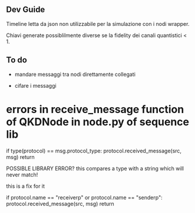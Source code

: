 ## Dev Guide
Timeline letta da json non utilizzabile per la simulazione con i nodi wrapper.

Chiavi generate possiblilmente diverse se la fidelity dei canali quantistici < 1.


## To do
- mandare messaggi tra nodi direttamente collegati

- cifare i messaggi

# errors in receive_message function of QKDNode in node.py of sequence lib
if type(protocol) == msg.protocol_type:
                protocol.received_message(src, msg)
                return

POSSIBLE LIBRARY ERROR?
this compares a type with a string which will never match!

this is a fix for it

if protocol.name == "receiverp" or protocol.name == "senderp":
    protocol.received_message(src, msg)
    return
